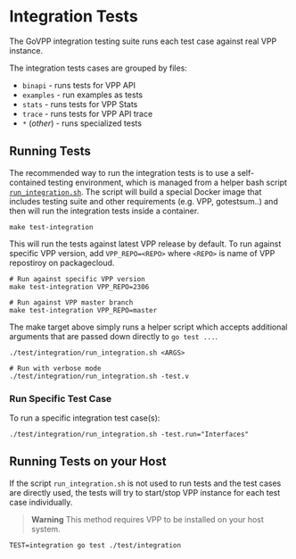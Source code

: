 Integration Tests
=================

The GoVPP integration testing suite runs each test case against real VPP instance.

The integration tests cases are grouped by files:
- `binapi` - runs tests for VPP API
- `examples` - run examples as tests
- `stats` - runs tests for VPP Stats
- `trace` - runs tests for VPP API trace
- `*` (*other*)  - runs specialized tests

## Running Tests

The recommended way to run the integration tests is to use a self-contained testing environment, which is managed from a helper bash script [`run_integration.sh`](../run_integration.sh). The script will build a special Docker image that includes testing suite and other requirements (e.g. VPP, gotestsum..) and then will run the integration tests inside a container.

```shell
make test-integration
```

This will run the tests against latest VPP release by default. To run against specific VPP version, add `VPP_REPO=<REPO>` where `<REPO>` is name of VPP repostiroy on packagecloud.

```shell
# Run against specific VPP version
make test-integration VPP_REPO=2306

# Run against VPP master branch
make test-integration VPP_REPO=master
```

The make target above simply runs a helper script which accepts additional arguments that are passed down directly to `go test ...`.

```shell
./test/integration/run_integration.sh <ARGS>

# Run with verbose mode
./test/integration/run_integration.sh -test.v
```

### Run Specific Test Case

To run a specific integration test case(s):

```shell
./test/integration/run_integration.sh -test.run="Interfaces"
```

## Running Tests on your Host

If the script `run_integration.sh` is not used to run tests and the test cases
are directly used, the tests will try to start/stop VPP instance for each test
case individually.

> **Warning**
> This method requires VPP to be installed on your host system.

```shell
TEST=integration go test ./test/integration
```
